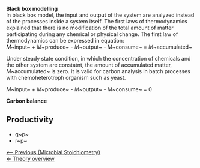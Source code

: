 **Black box modelling**\
In black box model, the input and output of the system are analyzed
instead of the processes inside a system itself. The first laws of
thermodynamics explained that there is no modification of the total
amount of matter participating during any chemical or physical change.
The first law of thermodynamics can be expressed in equation:\
*M*~input~ + *M*~produce~ - *M*~output~ - *M*~consume~ =
*M*~accumulated~

Under steady state condition, in which the concentration of chemicals
and the other system are constatnt, the amount of accumulated matter,
*M*~accumulated~ is zero. It is valid for carbon analysis in batch
processes with chemoheterotroph organism such as yeast.

*M*~input~ + *M*~produce~ - *M*~output~ - *M*~consume~ = 0

**Carbon balance**

Productivity
------------

-   q~p~
-   r~p~

[\<-- Previous (Microbial
Stoichiometry)](/wiki/Microbial_Stoichiometry "wikilink")\
[⇐ Theory overview](/wiki/Fermentation_Case "wikilink")


